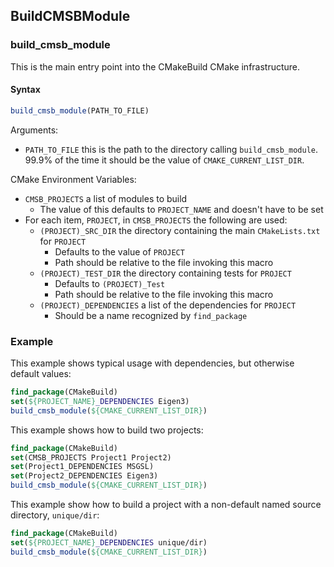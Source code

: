 BuildCMSBModule
----------------------

### build_cmsb_module

This is the main entry point into the CMakeBuild CMake infrastructure.

#### Syntax

```cmake
build_cmsb_module(PATH_TO_FILE)
```

Arguments:
- `PATH_TO_FILE` this is the path to the directory calling 
  `build_cmsb_module`.  99.9% of the time it should be the value of 
  `CMAKE_CURRENT_LIST_DIR`.

CMake Environment Variables:
- `CMSB_PROJECTS` a list of modules to build
  - The value of this defaults to `PROJECT_NAME` and doesn't have to be set
- For each item, `PROJECT`, in `CMSB_PROJECTS` the following are used:
  - `(PROJECT)_SRC_DIR` the directory containing the main `CMakeLists.txt` 
  for `PROJECT`
    - Defaults to the value of `PROJECT`
    - Path should be relative to the file invoking this macro
  - `(PROJECT)_TEST_DIR` the directory containing tests for `PROJECT`
    - Defaults to `(PROJECT)_Test`
    - Path should be relative to the file invoking this macro  
  - `(PROJECT)_DEPENDENCIES` a list of the dependencies for `PROJECT`
    - Should be a name recognized by `find_package`

### Example

This example shows typical usage with dependencies, but otherwise default 
values:

```cmake
find_package(CMakeBuild)
set(${PROJECT_NAME}_DEPENDENCIES Eigen3)
build_cmsb_module(${CMAKE_CURRENT_LIST_DIR})
```      

This example shows how to build two projects:

```cmake
find_package(CMakeBuild)
set(CMSB_PROJECTS Project1 Project2)
set(Project1_DEPENDENCIES MSGSL)
set(Project2_DEPENDENCIES Eigen3)
build_cmsb_module(${CMAKE_CURRENT_LIST_DIR})
```      

This example show how to build a project with a non-default named source 
directory, `unique/dir`:

```cmake
find_package(CMakeBuild)
set(${PROJECT_NAME}_DEPENDENCIES unique/dir)
build_cmsb_module(${CMAKE_CURRENT_LIST_DIR})
```      
